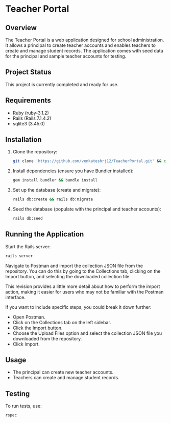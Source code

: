 # Teacher Portal

## Overview
The Teacher Portal is a web application designed for school administration. It allows a principal to create teacher accounts and enables teachers to create and manage student records. The application comes with seed data for the principal and sample teacher accounts for testing.

## Project Status
This project is currently completed and ready for use.

## Requirements
- Ruby (ruby-3.1.2)
- Rails (Rails 7.1.4.2)
- sqlite3 (3.45.0)

## Installation
1. Clone the repository:  
   ```bash
   git clone 'https://github.com/venkateshrj12/TeacherPortal.git' && cd TeacherPortal
   ```
2. Install dependencies (ensure you have Bundler installed):  
   ```bash
   gem install bundler && bundle install
   ```
3. Set up the database (create and migrate):  
   ```bash
   rails db:create && rails db:migrate
   ```
4. Seed the database (populate with the principal and teacher accounts):  
   ```bash
   rails db:seed
   ```

## Running the Application
Start the Rails server:  
```bash
rails server
```  
Navigate to Postman and import the collection JSON file from the repository. You can do this by going to the Collections tab, clicking on the Import button, and selecting the downloaded collection file.

This revision provides a little more detail about how to perform the import action, making it easier for users who may not be familiar with the Postman interface.

If you want to include specific steps, you could break it down further:

* Open Postman.
* Click on the Collections tab on the left sidebar.
* Click the Import button.
* Choose the Upload Files option and select the collection JSON file you downloaded from the repository.
* Click Import.


## Usage
- The principal can create new teacher accounts.
- Teachers can create and manage student records.

## Testing
To run tests, use:  
```bash
rspec
```
